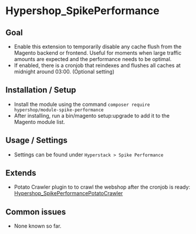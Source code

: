 # Hypershop_SpikePerformance

## Goal
- Enable this extension to temporarily disable any cache flush from the Magento backend or
  frontend. Useful for moments when large traffic amounts are expected and the performance needs
  to be optimal.
- If enabled, there is a cronjob that reindexes and flushes all caches at midnight around 03:00. (Optional setting)

## Installation / Setup
- Install the module using the command `composer require hypershop/module-spike-performance`
- After installing, run a bin/magento setup:upgrade to add it to the Magento module list.

## Usage / Settings
- Settings can be found under `Hyperstack > Spike Performance`

## Extends
- Potato Crawler plugin to to crawl the webshop after the cronjob is ready: [Hypershop_SpikePerformancePotatoCrawler](https://github.com/hypershopbv/Hypershop_SpikePerformancePotatoCrawler)

## Common issues
- None known so far.
